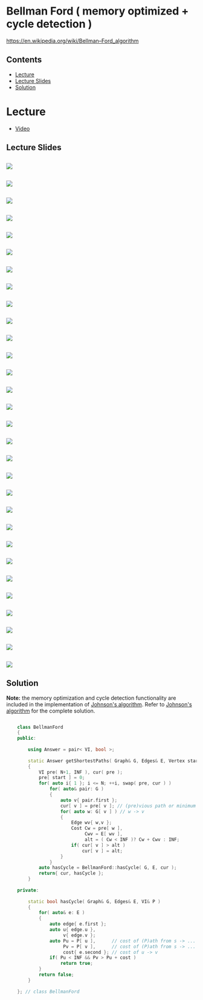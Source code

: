# Bellman Ford ( memory optimized + cycle detection )
https://en.wikipedia.org/wiki/Bellman–Ford_algorithm

## Contents
* [Lecture](#lecture)
* [Lecture Slides](#lecture-slides)
* [Solution](#solution)

# Lecture
* [Video](https://www.coursera.org/lecture/algorithms-npcomplete/single-source-shortest-paths-revisted-x0YZd)

## Lecture Slides
![](https://github.com/claytonjwong/Algorithms-Stanford/blob/master/course4/bellman_ford/documentation/bell_01.png)
---
![](https://github.com/claytonjwong/Algorithms-Stanford/blob/master/course4/bellman_ford/documentation/bell_02.png)
---
![](https://github.com/claytonjwong/Algorithms-Stanford/blob/master/course4/bellman_ford/documentation/bell_03.png)
---
![](https://github.com/claytonjwong/Algorithms-Stanford/blob/master/course4/bellman_ford/documentation/bell_04.png)
---
![](https://github.com/claytonjwong/Algorithms-Stanford/blob/master/course4/bellman_ford/documentation/bell_05.png)
---
![](https://github.com/claytonjwong/Algorithms-Stanford/blob/master/course4/bellman_ford/documentation/bell_06.png)
---
![](https://github.com/claytonjwong/Algorithms-Stanford/blob/master/course4/bellman_ford/documentation/bell_07.png)
---
![](https://github.com/claytonjwong/Algorithms-Stanford/blob/master/course4/bellman_ford/documentation/bell_08.png)
---
![](https://github.com/claytonjwong/Algorithms-Stanford/blob/master/course4/bellman_ford/documentation/bell_09.png)
---
![](https://github.com/claytonjwong/Algorithms-Stanford/blob/master/course4/bellman_ford/documentation/bell_10.png)
---
![](https://github.com/claytonjwong/Algorithms-Stanford/blob/master/course4/bellman_ford/documentation/bell_11.png)
---
![](https://github.com/claytonjwong/Algorithms-Stanford/blob/master/course4/bellman_ford/documentation/bell_12.png)
---
![](https://github.com/claytonjwong/Algorithms-Stanford/blob/master/course4/bellman_ford/documentation/bell_13.png)
---
![](https://github.com/claytonjwong/Algorithms-Stanford/blob/master/course4/bellman_ford/documentation/bell_14.png)
---
![](https://github.com/claytonjwong/Algorithms-Stanford/blob/master/course4/bellman_ford/documentation/bell_15.png)
---
![](https://github.com/claytonjwong/Algorithms-Stanford/blob/master/course4/bellman_ford/documentation/bell_16.png)
---
![](https://github.com/claytonjwong/Algorithms-Stanford/blob/master/course4/bellman_ford/documentation/bell_17.png)
---
![](https://github.com/claytonjwong/Algorithms-Stanford/blob/master/course4/bellman_ford/documentation/bell_18.png)
---
![](https://github.com/claytonjwong/Algorithms-Stanford/blob/master/course4/bellman_ford/documentation/bell_19.png)
---
![](https://github.com/claytonjwong/Algorithms-Stanford/blob/master/course4/bellman_ford/documentation/bell_20.png)
---
![](https://github.com/claytonjwong/Algorithms-Stanford/blob/master/course4/bellman_ford/documentation/bell_21.png)
---
![](https://github.com/claytonjwong/Algorithms-Stanford/blob/master/course4/bellman_ford/documentation/bell_22.png)
---
![](https://github.com/claytonjwong/Algorithms-Stanford/blob/master/course4/bellman_ford/documentation/bell_23.png)
---
![](https://github.com/claytonjwong/Algorithms-Stanford/blob/master/course4/bellman_ford/documentation/bell_24.png)
---
![](https://github.com/claytonjwong/Algorithms-Stanford/blob/master/course4/bellman_ford/documentation/bell_25.png)
---
![](https://github.com/claytonjwong/Algorithms-Stanford/blob/master/course4/bellman_ford/documentation/bell_26.png)
---
![](https://github.com/claytonjwong/Algorithms-Stanford/blob/master/course4/bellman_ford/documentation/bell_27.png)
---
![](https://github.com/claytonjwong/Algorithms-Stanford/blob/master/course4/bellman_ford/documentation/bell_28.png)
---
![](https://github.com/claytonjwong/Algorithms-Stanford/blob/master/course4/bellman_ford/documentation/bell_29.png)
---
![](https://github.com/claytonjwong/Algorithms-Stanford/blob/master/course4/bellman_ford/documentation/bell_30.png)
---

## Solution
**Note:** the memory optimization and cycle detection functionality are included in the implementation
of [Johnson's algorithm]( https://github.com/claytonjwong/Algorithms-Stanford/tree/master/course4/johnson ).
Refer to [Johnson's algorithm]( https://github.com/claytonjwong/Algorithms-Stanford/tree/master/course4/johnson )
for the complete solution.
```cpp

    class BellmanFord
    {
    public:
    
        using Answer = pair< VI, bool >;
    
        static Answer getShortestPaths( Graph& G, Edges& E, Vertex start )
        {
            VI pre( N+1, INF ), cur( pre );
            pre[ start ] = 0;
            for( auto i{ 1 }; i <= N; ++i, swap( pre, cur ) )
                for( auto& pair: G )
                {
                    auto v{ pair.first };
                    cur[ v ] = pre[ v ]; // (pre)vious path or minimum (alt)erative path to v through w + cost of edge wv
                    for( auto w: G[ v ] ) // w -> v
                    {
                        Edge wv{ w,v };
                        Cost Cw = pre[ w ],
                             Cwv = E[ wv ],
                             alt = ( Cw < INF )? Cw + Cwv : INF;
                        if( cur[ v ] > alt )
                            cur[ v ] = alt;
                    }
                }
            auto hasCycle = BellmanFord::hasCycle( G, E, cur );
            return{ cur, hasCycle };
        }
    
    private:
    
        static bool hasCycle( Graph& G, Edges& E, VI& P )
        {
            for( auto& e: E )
            {
                auto edge{ e.first };
                auto u{ edge.u },
                     v{ edge.v };
                auto Pu = P[ u ],      // cost of (P)ath from s -> ... -> u
                     Pv = P[ v ],      // cost of (P)ath from s -> ... -> v
                     cost{ e.second }; // cost of u -> v
                if( Pu < INF && Pv > Pu + cost )
                    return true;
            }
            return false;
        }
    
    }; // class BellmanFord
    
```
